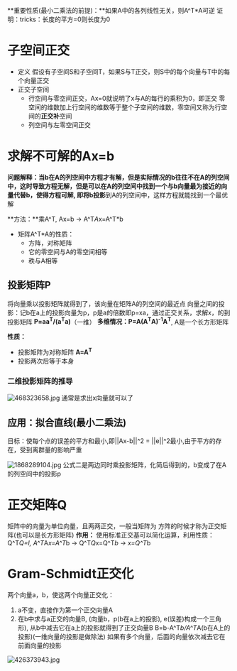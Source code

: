**重要性质(最小二乘法的前提)：**如果A中的各列线性无关，则A^T*A可逆
证明：tricks：长度的平方=0则长度为0
# 子空间正交
- 定义
假设有子空间S和子空间T，如果S与T正交，则S中的每个向量与T中的每个向量正交
- 正交子空间
  * 行空间与零空间正交，Ax=0就说明了x与A的每行的乘积为0，即正交
  零空间的维数加上行空间的维数等于整个子空间的维数，零空间又称为行空间的**正交补**空间
  * 列空间与左零空间正交

# 求解不可解的Ax=b
**问题解释：**当b在A的列空间中方程才有解，但是实际情况的b往往不在A的列空间中，这时导致方程无解，但是可以在A的列空间中找到一个与b向量最为接近的向量代替b，使得方程可解, 即将b**投影**到A的列空间中，这样方程就能找到一个最优解

**方法：**乘A^T, Ax=b -> A^T*A*x=A^T*b

- 矩阵A^T*A的性质：
  * 方阵，对称矩阵
  * 它的零空间与A的零空间相等
  * 秩与A相等

## 投影矩阵P
将向量乘以投影矩阵就得到了，该向量在矩阵A的列空间的最近点
向量之间的投影：记b在a上的投影向量为p，p是a的倍数即p=xa，通过正交关系，求解x，的到投影矩阵 **P=aa<sup>T</sup>/(a<sup>T</sup>a)**（一维）
**多维情况：P=A(A<sup>T</sup>A)<sup>-1</sup>A<sup>T</sup>**, A是一个长方形矩阵

**性质：**
- 投影矩阵为对称矩阵 **A=A<sup>T</sup>**
- 投影两次后等于本身

### 二维投影矩阵的推导
![468323658.jpg](http://upload-images.jianshu.io/upload_images/3022282-07164972befd0a99.jpg?imageMogr2/auto-orient/strip%7CimageView2/2/w/1240)
通常是求出x向量就可以了


## 应用：拟合直线(最小二乘法)
目标：使每个点的误差的平方和最小,即||Ax-b||^2 = ||e||^2最小,由于平方的存在，受到离群量的影响严重

![1868289104.jpg](http://upload-images.jianshu.io/upload_images/3022282-88224874415637ba.jpg?imageMogr2/auto-orient/strip%7CimageView2/2/w/1240)
公式二是两边同时乘投影矩阵，化简后得到的，b变成了在A的列空间中的投影p

# 正交矩阵Q
矩阵中的向量为单位向量，且两两正交，一般当矩阵为 方阵的时候才称为正交矩阵(也可以是长方形矩阵)
**作用：** 使用标准正交基可以简化运算，利用性质：Q^T*Q=I,
A^T*A*x=A^T*b -> Q^T*Q*x=Q^T*b -> x=Q^T*b

# Gram-Schmidt正交化
两个向量a，b，使这两个向量正交化：
1. a不变，直接作为第一个正交向量A
2. 在b中求与a正交的向量B, (向量b，p(b在a上的投影), e(误差)构成一个三角形), 从b中减去它在a上的投影就得到了正交向量B
B=b-A^T*b/A^T*A(b在A上的投影)(一维向量的投影是做除法)
如果有多个向量，后面的向量依次减去它在前面向量的投影

![426373943.jpg](http://upload-images.jianshu.io/upload_images/3022282-6e50851af0464da7.jpg?imageMogr2/auto-orient/strip%7CimageView2/2/w/1240)
